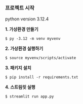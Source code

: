 ### 프로젝트 시작
python version 3.12.4

**1. 가상환경 만들기**
```
$ py -3.12 -m venv myvenv
```
**2. 가상환경 실행하기**
```
$ source myvenv/scripts/activate
```
**3. 패키지 설치**
```
$ pip install -r requirements.txt
```
**4. 스트림릿 실행**
```
$ streamlit run app.py
```
